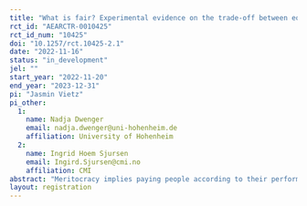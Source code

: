 ```yaml
---
title: "What is fair? Experimental evidence on the trade-off between equality and reward"
rct_id: "AEARCTR-0010425"
rct_id_num: "10425"
doi: "10.1257/rct.10425-2.1"
date: "2022-11-16"
status: "in_development"
jel: ""
start_year: "2022-11-20"
end_year: "2023-12-31"
pi: "Jasmin Vietz"
pi_other:
  1:
    name: Nadja Dwenger
    email: nadja.dwenger@uni-hohenheim.de
    affiliation: University of Hohenheim
  2:
    name: Ingrid Hoem Sjursen
    email: Ingird.Sjursen@cmi.no
    affiliation: CMI
abstract: "Meritocracy implies paying people according to their performance. It thereby comprises two principles: (i) paying individuals with higher performance more (reward) and (ii) paying people with equal performance equally (equality). While the literature has mainly focused on the reward dimension, we lack evidence on the importance that people attach to equality. This is surprising given that the theoretical social justice literature has pointed out that in many circumstances it is impossible to fulfill both principles at the same time. We empirically investigate individuals’ fairness preferences regarding both reward and equality. In particular, we describe the importance of equality if individuals cannot simultaneously pursue both principles. Furthermore, we explore individuals’ willingness to pay for fulfilling the equality and reward principles by experimentally varying the cost of doing so. To this end, we implement a pre-registered experiment in a survey among a representative US sample."
layout: registration
---
```


